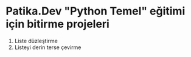 # Patika.Dev "Python Temel" eğitimi için bitirme projeleri

1. Liste düzleştirme
2. Listeyi derin terse çevirme
